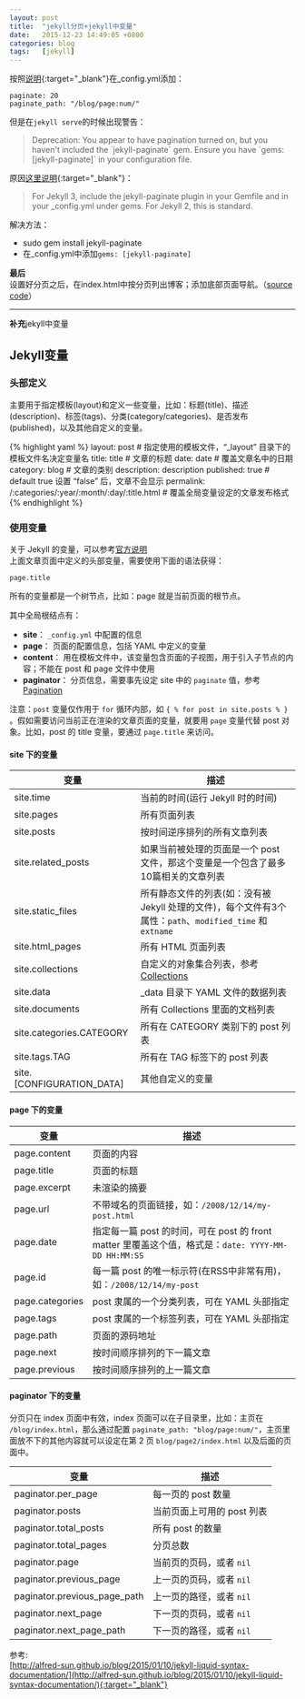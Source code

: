 ```yaml
---
layout: post
title:  "jekyll分页+jekyll中变量"
date:   2015-12-23 14:49:05 +0800
categories: blog
tags:   [jekyll]
---
```

按照[说明](http://jekyllrb.com/docs/pagination/){:target="_blank"}在_config.yml添加：

    paginate: 20
    paginate_path: "/blog/page:num/"
    
但是在`jekyll serve`的时候出现警告：
>Deprecation: You appear to have pagination turned on, but you haven't included the \`jekyll-paginate\` gem. Ensure you have \`gems: [jekyll-paginate]\` in your configuration file.

原因[这里说明](http://jekyllrb.com/docs/pagination/){:target="_blank"}：           
>For Jekyll 3, include the jekyll-paginate plugin in your Gemfile and in your _config.yml under gems. For Jekyll 2, this is standard.

解决方法：

+ sudo gem install jekyll-paginate
+ 在_config.yml中添加`gems: [jekyll-paginate]`

**最后**      
设置好分页之后，在index.html中按分页列出博客；添加底部页面导航。（[source code](https://github.com/snowyxx/snowyxx.github.io/blob/master/index.html)）

---

**补充**jekyll中变量

## Jekyll变量

### 头部定义

主要用于指定模板(layout)和定义一些变量，比如：标题(title)、描述(description)、标签(tags)、分类(category/categories)、是否发布(published)，以及其他自定义的变量。

{% highlight yaml %}
layout:     post   # 指定使用的模板文件，“_layout” 目录下的模板文件名决定变量名
title:      title  # 文章的标题
date:       date   # 覆盖文章名中的日期
category:   blog   # 文章的类别
description: description
published:  true   # default true 设置 “false” 后，文章不会显示
permalink:  /:categories/:year/:month/:day/:title.html  # 覆盖全局变量设定的文章发布格式
{% endhighlight %}

### 使用变量

关于 Jekyll 的变量，可以参考[官方说明](http://jekyllrb.com/docs/variables/)  
上面文章页面中定义的头部变量，需要使用下面的语法获得：

```
page.title
```

所有的变量都是一个树节点，比如：page 就是当前页面的根节点。

其中全局根结点有：

- **site**： `_config.yml` 中配置的信息
- **page**： 页面的配置信息，包括 YAML 中定义的变量
- **content**： 用在模板文件中，该变量包含页面的子视图，用于引入子节点的内容；不能在 post 和 page 文件中使用
- **paginator**： 分页信息，需要事先设定 site 中的 `paginate` 值，参考 [Pagination](http://jekyllrb.com/docs/pagination/)

注意：`post` 变量仅作用于 `for` 循环内部，如 `{ % for post in site.posts % }` 。假如需要访问当前正在渲染的文章页面的变量，就要用 `page` 变量代替 post 对象。比如，post 的 title 变量，要通过 `page.title` 来访问。


#### site 下的变量

| 变量                | 描述 |
| ----              | ---- |
|site.time          |当前的时间(运行 Jekyll 时的时间)|
|site.pages         |所有页面列表|
|site.posts         |按时间逆序排列的所有文章列表|
|site.related_posts |如果当前被处理的页面是一个 post 文件，那这个变量是一个包含了最多10篇相关的文章列表|
|site.static\_files  |所有静态文件的列表(如：没有被 Jekyll 处理的文件)，每个文件有3个属性：`path`、`modified_time` 和 `extname`|
|site.html_pages    |所有 HTML 页面列表|
|site.collections   |自定义的对象集合列表，参考 [Collections](http://jekyllrb.com/docs/collections/)|
|site.data          |_data 目录下 YAML 文件的数据列表|
|site.documents     |所有 Collections 里面的文档列表|
|site.categories.CATEGORY|所有在 CATEGORY 类别下的 post 列表|
|site.tags.TAG      |所有在 TAG 标签下的 post 列表|
|site.[CONFIGURATION_DATA]|其他自定义的变量|


#### page 下的变量 

| 变量            | 描述 |
| ----          | ---- |
|page.content   |页面的内容|
|page.title     |页面的标题|
|page.excerpt   |未渲染的摘要|
|page.url       |不带域名的页面链接，如：`/2008/12/14/my-post.html`|
|page.date      |指定每一篇 post 的时间，可在 post 的 front matter 里覆盖这个值，格式是：`date: YYYY-MM-DD HH:MM:SS`|
|page.id        |每一篇 post 的唯一标示符(在RSS中非常有用)，如：`/2008/12/14/my-post`|
|page.categories|post 隶属的一个分类列表，可在 YAML 头部指定|
|page.tags      |post 隶属的一个标签列表，可在 YAML 头部指定|
|page.path      |页面的源码地址|
|page.next      |按时间顺序排列的下一篇文章|
|page.previous  |按时间顺序排列的上一篇文章|


#### paginator 下的变量 

分页只在 index 页面中有效，index 页面可以在子目录里，比如：主页在 `/blog/index.html`，那么通过配置 `paginate_path: "blog/page:num/"`，主页里面放不下的其他内容就可以设定在第 2 页 `blog/page2/index.html` 以及后面的页面中。

| 变量                | 描述 |
| ----              | ---- |
|paginator.per\_page        |每一页的 post 数量|
|paginator.posts        |当前页面上可用的 post 列表|
|paginator.total\_posts |所有 post 的数量|
|paginator.total_pages  |分页总数|
|paginator.page         |当前页的页码，或者 `nil`|
|paginator.previous\_page|上一页的页码，或者 `nil`|
|paginator.previous\_page\_path|上一页的路径，或者 `nil`|
|paginator.next\_page   |下一页的页码，或者 `nil`|
|paginator.next\_page\_path|下一页的路径，或者 `nil`|




参考:     
[http://alfred-sun.github.io/blog/2015/01/10/jekyll-liquid-syntax-documentation/](http://alfred-sun.github.io/blog/2015/01/10/jekyll-liquid-syntax-documentation/){:target="_blank"}